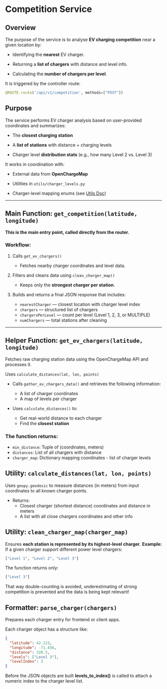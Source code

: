 # Competition Service

## Overview

The purpose of the service is to analyse **EV charging competition** near a given location by:

- Identifying the **nearest** EV charger.

- Returning a **list of chargers** with distance and level info.

- Calculating the **number of chargers per level**.

It is triggered by the controller route:

```python
@ROUTE.route('/api/v1/competition', methods=["POST"])
```

## Purpose

The service performs EV charger analysis based on user-provided coordinates and summarizes:

-  The **closest charging station**
  
-  A **list of stations** with distance + charging levels
  
-  Charger level **distribution stats** (e.g., how many Level 2 vs. Level 3)


It works in coordination with:

- External data from **OpenChargeMap**

- Utilities in `utils/charger_levels.py`
 
- Charger-level mapping enums (see [Utils Doc](../utils/CHARGER_LEVELS.PY))

---

## Main Function: `get_competition(latitude, longitude)`

**This is the main entry point, called directly from the router.**

### Workflow:

1. Calls `get_ev_chargers()`
    - Fetches nearby charger coordinates and level data.

2. Filters and cleans data using `clean_charger_map()`
	- Keeps only the **strongest charger per station**.

3. Builds and returns a final JSON response that includes:

	-  `nearestCharger` — closest location with charger level index
	-  `chargers` — structured list of chargers
	-  `chargersPerLevel` — count per level (Level 1, 2, 3, or MULTIPLE)
	-  `numChargers` — total stations after cleaning

---

##  Helper Function: `get_ev_chargers(latitude, longitude)`

Fetches raw charging station data using the OpenChargeMap API and processes it.

Uses `calculate_distances(lat, lon, points)`

-  Calls `gather_ev_chargers_data()` and retrieves the following information:
    - A list of charger coordinates
    - A map of levels per charger

- Uses `calculate_distances()` to:
    
    - Get real-world distance to each charger
    - Find the **closest station**

### The function returns:

- `min_distance`: Tuple of (coordinates, meters)
- `distances`: List of all chargers with distance
- `charger_map`: Dictionary mapping coordinates - list of charger levels

##  Utility: `calculate_distances(lat, lon, points)`

Uses `geopy.geodesic` to measure distances (in meters) from input coordinates to all known charger points.

- Returns:
	-  Closest charger (shortest distance) coordinates and distance in meters
	-  A list with all close chargers coordinates and other info


##  Utility: `clean_charger_map(charger_map)`

Ensures **each station is represented by its highest-level charger**.
**Example:** If a given charger support different power level chargers:

```python
["Level 1", "Level 2", "Level 3"]
```
The function returns only:
```python
["Level 3"]
```

That way double-counting is avoided, underestimating of strong competition is prevented and the data is being kept relevant!

##  Formatter: `parse_charger(chargers)`

Prepares each charger entry for frontend or client apps.

Each charger object has a structure like:
```json
{
  "latitude": 42.123,
  "longitude": -71.456,
  "distance": 320.5,
  "levels": ["Level 3"],
  "levelIndex": 3
}
```

Before the JSON objects are built **levels_to_index()** is called to attach a numeric index to the charger level list.